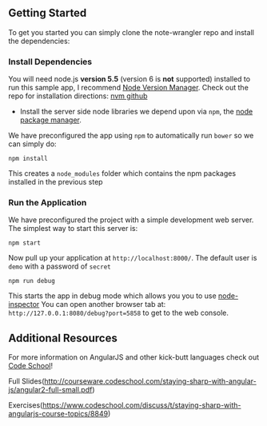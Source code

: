 ## Getting Started

To get you started you can simply clone the note-wrangler repo and install the dependencies:

### Install Dependencies

You will need node.js **version 5.5** (version 6 is **not** supported) installed to run this sample app, I recommend [Node Version Manager][nvm]. 
Check out the repo for installation directions: [nvm github][nvm]

* Install the server side node libraries we depend upon via `npm`, the [node package manager][npm].

We have preconfigured the app using `npm` to automatically run `bower` so we can simply do:

```
npm install
```
This creates a `node_modules` folder which contains the npm packages installed in the previous step

### Run the Application

We have preconfigured the project with a simple development web server.  The simplest way to start
this server is:

```
npm start
```

Now pull up your application at `http://localhost:8000/`. The default user is `demo` with a password of `secret`

```
npm run debug
```
This starts the app in debug mode which allows you you to use [node-inspector](https://github.com/node-inspector/node-inspector)
You can open another browser tab at: `http://127.0.0.1:8080/debug?port=5858` to get to the web console.

## Additional Resources

For more information on AngularJS and other kick-butt languages check out [Code School](https://www.codeschool.com/)!

[angular]: http://angularjs.org/
[git]: http://git-scm.com/
[npm]: https://www.npmjs.org/
[node]: http://nodejs.org
[http-server]: https://github.com/nodeapps/http-server
[nvm]: https://github.com/creationix/nvm

Full Slides(http://courseware.codeschool.com/staying-sharp-with-angular-js/angular2-full-small.pdf)

Exercises(https://www.codeschool.com/discuss/t/staying-sharp-with-angularjs-course-topics/8849)
